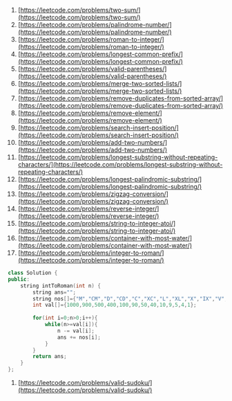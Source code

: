 1. [https://leetcode.com/problems/two-sum/](https://leetcode.com/problems/two-sum/)  
1. [https://leetcode.com/problems/palindrome-number/](https://leetcode.com/problems/palindrome-number/)  
1. [https://leetcode.com/problems/roman-to-integer/](https://leetcode.com/problems/roman-to-integer/)  
1. [https://leetcode.com/problems/longest-common-prefix/](https://leetcode.com/problems/longest-common-prefix/)  
1. [https://leetcode.com/problems/valid-parentheses/](https://leetcode.com/problems/valid-parentheses/)  
1. [https://leetcode.com/problems/merge-two-sorted-lists/](https://leetcode.com/problems/merge-two-sorted-lists/)  
1. [https://leetcode.com/problems/remove-duplicates-from-sorted-array/](https://leetcode.com/problems/remove-duplicates-from-sorted-array/)  
1. [https://leetcode.com/problems/remove-element/](https://leetcode.com/problems/remove-element/)  
1. [https://leetcode.com/problems/search-insert-position/](https://leetcode.com/problems/search-insert-position/)  
1. [https://leetcode.com/problems/add-two-numbers/](https://leetcode.com/problems/add-two-numbers/)  
1. [https://leetcode.com/problems/longest-substring-without-repeating-characters/](https://leetcode.com/problems/longest-substring-without-repeating-characters/)  
1. [https://leetcode.com/problems/longest-palindromic-substring/](https://leetcode.com/problems/longest-palindromic-substring/)  
1. [https://leetcode.com/problems/zigzag-conversion/](https://leetcode.com/problems/zigzag-conversion/)  
1. [https://leetcode.com/problems/reverse-integer/](https://leetcode.com/problems/reverse-integer/)  
1. [https://leetcode.com/problems/string-to-integer-atoi/](https://leetcode.com/problems/string-to-integer-atoi/)  
1. [https://leetcode.com/problems/container-with-most-water/](https://leetcode.com/problems/container-with-most-water/)  
1. [https://leetcode.com/problems/integer-to-roman/](https://leetcode.com/problems/integer-to-roman/)  
```c++
class Solution {
public:
    string intToRoman(int n) {
        string ans="";
        string nos[]={"M","CM","D","CD","C","XC","L","XL","X","IX","V","IV","I"};
        int val[]={1000,900,500,400,100,90,50,40,10,9,5,4,1};
        
        for(int i=0;n>0;i++){
            while(n>=val[i]){
                n -= val[i];
                ans += nos[i];
            }            
        }        
        return ans;
    }
};
```
1. [https://leetcode.com/problems/valid-sudoku/](https://leetcode.com/problems/valid-sudoku/)

